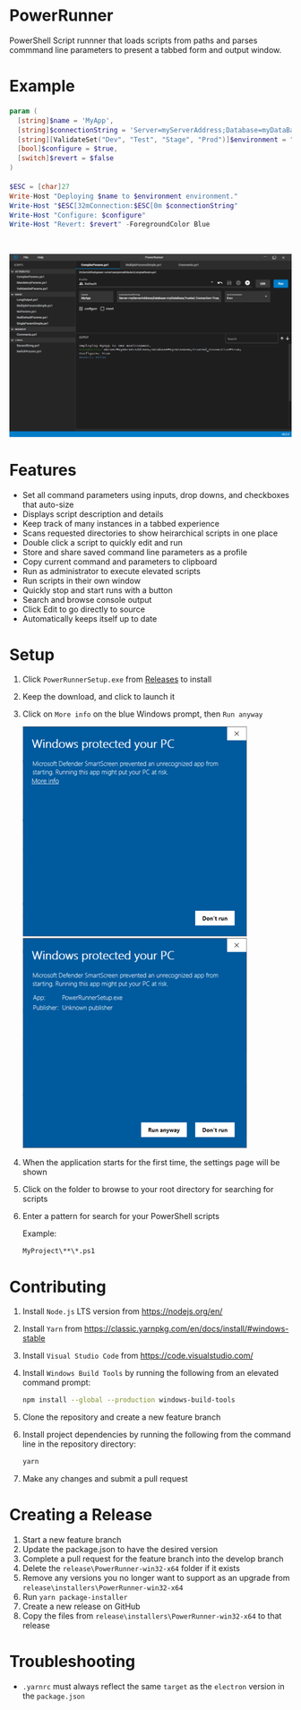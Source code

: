 # PowerRunner

PowerShell Script runnner that loads scripts from paths and parses commmand line parameters to present a tabbed form and output window.

# Example

``` PowerShell
param (
  [string]$name = 'MyApp',
  [string]$connectionString = 'Server=myServerAddress;Database=myDataBase;Trusted_Connection=True;',
  [string][ValidateSet("Dev", "Test", "Stage", "Prod")]$environment = "Dev",
  [bool]$configure = $true,
  [switch]$revert = $false
)

$ESC = [char]27
Write-Host "Deploying $name to $environment environment."
Write-Host "$ESC[32mConnection:$ESC[0m $connectionString"
Write-Host "Configure: $configure"
Write-Host "Revert: $revert" -ForegroundColor Blue
```

<br>

![Overview](assets/overview.png)

# Features
- Set all command parameters using inputs, drop downs, and checkboxes that auto-size
- Displays script description and details
- Keep track of many instances in a tabbed experience
- Scans requested directories to show heirarchical scripts in one place
- Double click a script to quickly edit and run
- Store and share saved command line parameters as a profile
- Copy current command and parameters to clipboard
- Run as administrator to execute elevated scripts
- Run scripts in their own window
- Quickly stop and start runs with a button
- Search and browse console output
- Click Edit to go directly to source
- Automatically keeps itself up to date

# Setup
1. Click `PowerRunnerSetup.exe` from [Releases](https://github.com/greggbjensen/power-runner/releases/) to install
2. Keep the download, and click to launch it
3. Click on `More info` on the blue Windows prompt, then `Run anyway`

    ![Overview](assets/windows-approve-dialog.png) ![Overview](assets/windows-approve-dialog-run-anyway.png)
    

2. When the application starts for the first time, the settings page will be shown
3. Click on the folder to browse to your root directory for searching for scripts
4. Enter a pattern for search for your PowerShell scripts
    
    Example:
    ```
    MyProject\**\*.ps1
    ```

# Contributing

1. Install `Node.js` LTS version from https://nodejs.org/en/
2. Install `Yarn` from https://classic.yarnpkg.com/en/docs/install/#windows-stable
3. Install `Visual Studio Code` from https://code.visualstudio.com/
3. Install `Windows Build Tools` by running the following from an elevated command prompt:
    ```bash
    npm install --global --production windows-build-tools
    ```
4. Clone the repository and create a new feature branch
5. Install project dependencies by running the following from the command line in the repository directory:

    ```bash
    yarn
    ```
6. Make any changes and submit a pull request

# Creating a Release
1. Start a new feature branch
2. Update the package.json to have the desired version
3. Complete a pull request for the feature branch into the develop branch
4. Delete the `release\PowerRunner-win32-x64` folder if it exists
5. Remove any versions you no longer want to support as an upgrade from `release\installers\PowerRunner-win32-x64`
6. Run `yarn package-installer`
7. Create a new release on GitHub
8. Copy the files from `release\installers\PowerRunner-win32-x64` to that release

# Troubleshooting
- `.yarnrc` must always reflect the same `target` as the `electron` version in the `package.json`
